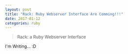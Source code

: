 ```yaml
---
layout: post
title: "Rack: Ruby Webserver Interface Are Comming!!!"
date: 2017-01-12
categories: ruby
---
```


> Rack: a Ruby Webserver Interface

I'm Writing... :D
